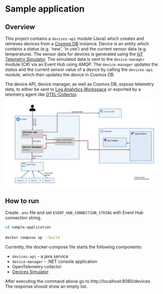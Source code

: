 # Sample application

## Overview

This project contains a `devices-api` module (Java) which creates and retrieves devices from a [Cosmos DB](https://learn.microsoft.com/en-us/azure/cosmos-db/introduction) instance. Device is an entity which contains a status (e.g. 'new', 'in use') and the current sensor data (e.g. temperature). The sensor data for devices is generated using the [IoT Telemetry Simulator](https://github.com/Azure-Samples/Iot-Telemetry-Simulator). The simulated data is sent to the `device-manager` module (C#) via an Event Hub using AMQP. The `device-manager` updates the status and the current sensor value of a device by calling the `devices-api` module, which then updates the device in Cosmos DB.

The device API, device manager, as well as Cosmos DB, expose telemetry data, to either be sent to [Log Analytics Workspace](https://learn.microsoft.com/en-us/azure/azure-monitor/logs/log-analytics-workspace-overview) or exported by a telemetry agent like [OTEL-Collector](https://opentelemetry.io/docs/collector/).

![image](./path-1-architecture.jpg)

## How to run

Create `.env` file and set `EVENT_HUB_CONNECTION_STRING` with Event Hub connection string.

```bash
cd sample-application

docker compose up --build
```

Currently, the docker-compose file starts the following components:
* `devices-api` - a java service
* `device-manager` - .NET console application
* OpenTelemetry collector
* [Devices Simulator](https://learn.microsoft.com/en-us/samples/azure-samples/iot-telemetry-simulator/azure-iot-device-telemetry-simulator/)

After executing the command above go to http://localhost:8080/devices. The response should show an empty list.
